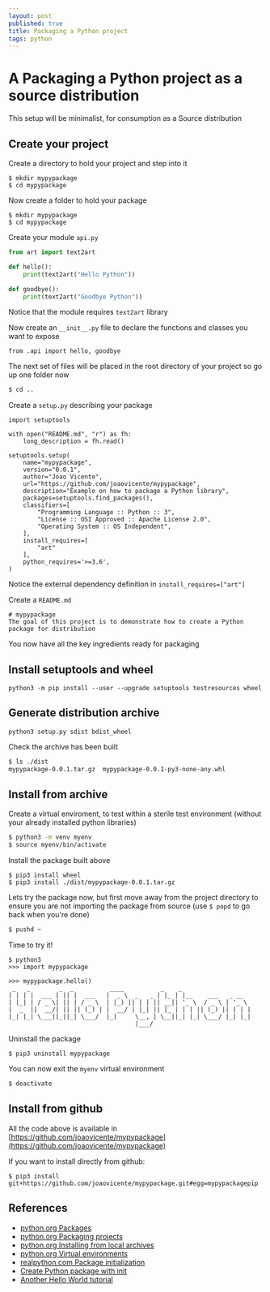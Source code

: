 ```yaml
---
layout: post
published: true
title: Packaging a Python project
tags: python
---
```

# A Packaging a Python project as a source distribution

This setup will be minimalist, for consumption as a Source distribution

## Create your project

Create a directory to hold your project and step into it

```
$ mkdir mypypackage
$ cd mypypackage
```

Now create a folder to hold your package
```
$ mkdir mypypackage
$ cd mypypackage
```

Create your module `api.py` 
```python
from art import text2art

def hello():
	print(text2art("Hello Python"))

def goodbye():
	print(text2art("Goodbye Python"))
```

Notice that the module requires `text2art` library

Now create an `__init__.py` file to declare the functions and classes you want to expose
```
from .api import hello, goodbye
```

The next set of files will be placed in the root directory of your project so go up one folder now

```bash
$ cd ..
```

Create a `setup.py` describing your package

```
import setuptools

with open("README.md", "r") as fh:
    long_description = fh.read()

setuptools.setup(
    name="mypypackage",
    version="0.0.1",
    author="Joao Vicente",
    url="https://github.com/joaovicente/mypypackage",
    description="Example on how to package a Python library",
    packages=setuptools.find_packages(),
    classifiers=[
        "Programming Language :: Python :: 3",
        "License :: OSI Approved :: Apache License 2.0",
        "Operating System :: OS Independent",
    ],
    install_requires=[
        "art"
    ],
    python_requires='>=3.6',
)
```

Notice the external dependency definition in `install_requires=["art"]`

Create a `README.md`

```
# mypypackage
The goal of this project is to demonstrate how to create a Python package for distribution
```

You now have all the key ingredients ready for packaging

## Install setuptools and wheel 

```
python3 -m pip install --user --upgrade setuptools testresources wheel
```

## Generate distribution archive

```
python3 setup.py sdist bdist_wheel
```

Check the archive has been built

```bash
$ ls ./dist
mypypackage-0.0.1.tar.gz  mypypackage-0.0.1-py3-none-any.whl
```

## Install from archive

Create a virtual enviroment, to test within a sterile test environment (without your already installed python libraries)

```bash
$ python3 -m venv myenv
$ source myenv/bin/activate
```

Install the package built above

```
$ pip3 install wheel
$ pip3 install ./dist/mypypackage-0.0.1.tar.gz
```

Lets try the package now, but first move away from the project directory to ensure you are not importing the package from source (use `$ popd` to go back when you're done)

```bash
$ pushd ~
```

Time to try it!

```
$ python3
>>> import mypypackage

>>> mypypackage.hello()
 _   _        _  _          ____          _    _                   
| | | |  ___ | || |  ___   |  _ \  _   _ | |_ | |__    ___   _ __  
| |_| | / _ \| || | / _ \  | |_) || | | || __|| '_ \  / _ \ | '_ \ 
|  _  ||  __/| || || (_) | |  __/ | |_| || |_ | | | || (_) || | | |
|_| |_| \___||_||_| \___/  |_|     \__, | \__||_| |_| \___/ |_| |_|
                                   |___/                           
```

Uninstall the package
```
$ pip3 uninstall mypypackage
```

You can now exit the `myenv` virtual environment

```bash
$ deactivate
```

## Install from github

All the code above is available in [https://github.com/joaovicente/mypypackage](https://github.com/joaovicente/mypypackage)

If you want to install directly from github:

```
$ pip3 install git+https://github.com/joaovicente/mypypackage.git#egg=mypypackagepip
```

## References
* [python.org Packages](https://docs.python.org/3/tutorial/modules.html#packages)
* [python.org Packaging projects](https://packaging.python.org/tutorials/packaging-projects)
* [python.org Installing from local archives](https://packaging.python.org/tutorials/installing-packages/#installing-from-local-archives)
* [python.org Virtual environments](https://docs.python-guide.org/dev/virtualenvs/)
* [realpython.com Package initialization](https://realpython.com/python-modules-packages/#package-initialization)
* [Create Python package with init](https://timothybramlett.com/How_to_create_a_Python_Package_with___init__py.html)
* [Another Hello World tutorial](https://github.com/gdamjan/hello-world-python-package)
